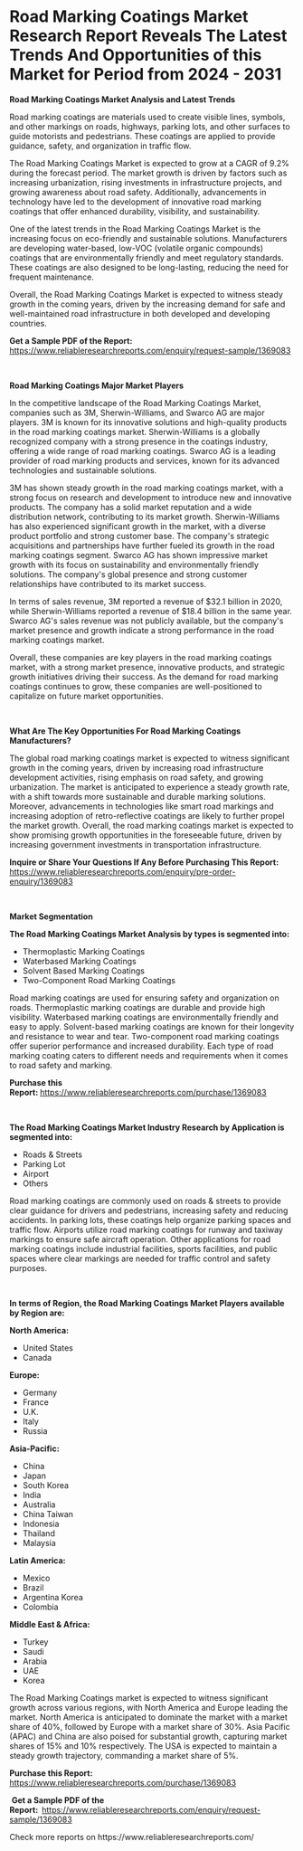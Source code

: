 <p><h1>Road Marking Coatings Market Research Report Reveals The Latest Trends And Opportunities of this Market for Period from 2024 - 2031</h1></p><p><strong>Road Marking Coatings Market Analysis and Latest Trends</strong></p>
<p><p>Road marking coatings are materials used to create visible lines, symbols, and other markings on roads, highways, parking lots, and other surfaces to guide motorists and pedestrians. These coatings are applied to provide guidance, safety, and organization in traffic flow.</p><p>The Road Marking Coatings Market is expected to grow at a CAGR of 9.2% during the forecast period. The market growth is driven by factors such as increasing urbanization, rising investments in infrastructure projects, and growing awareness about road safety. Additionally, advancements in technology have led to the development of innovative road marking coatings that offer enhanced durability, visibility, and sustainability.</p><p>One of the latest trends in the Road Marking Coatings Market is the increasing focus on eco-friendly and sustainable solutions. Manufacturers are developing water-based, low-VOC (volatile organic compounds) coatings that are environmentally friendly and meet regulatory standards. These coatings are also designed to be long-lasting, reducing the need for frequent maintenance.</p><p>Overall, the Road Marking Coatings Market is expected to witness steady growth in the coming years, driven by the increasing demand for safe and well-maintained road infrastructure in both developed and developing countries.</p></p>
<p><strong>Get a Sample PDF of the Report:&nbsp;</strong> <a href="https://www.reliableresearchreports.com/enquiry/request-sample/1369083">https://www.reliableresearchreports.com/enquiry/request-sample/1369083</a></p>
<p>&nbsp;</p>
<p><strong>Road Marking Coatings Major Market Players</strong></p>
<p><p>In the competitive landscape of the Road Marking Coatings Market, companies such as 3M, Sherwin-Williams, and Swarco AG are major players. 3M is known for its innovative solutions and high-quality products in the road marking coatings market. Sherwin-Williams is a globally recognized company with a strong presence in the coatings industry, offering a wide range of road marking coatings. Swarco AG is a leading provider of road marking products and services, known for its advanced technologies and sustainable solutions.</p><p>3M has shown steady growth in the road marking coatings market, with a strong focus on research and development to introduce new and innovative products. The company has a solid market reputation and a wide distribution network, contributing to its market growth. Sherwin-Williams has also experienced significant growth in the market, with a diverse product portfolio and strong customer base. The company's strategic acquisitions and partnerships have further fueled its growth in the road marking coatings segment. Swarco AG has shown impressive market growth with its focus on sustainability and environmentally friendly solutions. The company's global presence and strong customer relationships have contributed to its market success.</p><p>In terms of sales revenue, 3M reported a revenue of $32.1 billion in 2020, while Sherwin-Williams reported a revenue of $18.4 billion in the same year. Swarco AG's sales revenue was not publicly available, but the company's market presence and growth indicate a strong performance in the road marking coatings market.</p><p>Overall, these companies are key players in the road marking coatings market, with a strong market presence, innovative products, and strategic growth initiatives driving their success. As the demand for road marking coatings continues to grow, these companies are well-positioned to capitalize on future market opportunities.</p></p>
<p>&nbsp;</p>
<p><strong>What Are The Key Opportunities For Road Marking Coatings Manufacturers?</strong></p>
<p><p>The global road marking coatings market is expected to witness significant growth in the coming years, driven by increasing road infrastructure development activities, rising emphasis on road safety, and growing urbanization. The market is anticipated to experience a steady growth rate, with a shift towards more sustainable and durable marking solutions. Moreover, advancements in technologies like smart road markings and increasing adoption of retro-reflective coatings are likely to further propel the market growth. Overall, the road marking coatings market is expected to show promising growth opportunities in the foreseeable future, driven by increasing government investments in transportation infrastructure.</p></p>
<p><strong>Inquire or Share Your Questions If Any Before Purchasing This Report:</strong> <a href="https://www.reliableresearchreports.com/enquiry/pre-order-enquiry/1369083">https://www.reliableresearchreports.com/enquiry/pre-order-enquiry/1369083</a></p>
<p>&nbsp;</p>
<p><strong>Market Segmentation</strong></p>
<p><strong>The Road Marking Coatings Market Analysis by types is segmented into:</strong></p>
<p><ul><li>Thermoplastic Marking Coatings</li><li>Waterbased Marking Coatings</li><li>Solvent Based Marking Coatings</li><li>Two-Component Road Marking Coatings</li></ul></p>
<p><p>Road marking coatings are used for ensuring safety and organization on roads. Thermoplastic marking coatings are durable and provide high visibility. Waterbased marking coatings are environmentally friendly and easy to apply. Solvent-based marking coatings are known for their longevity and resistance to wear and tear. Two-component road marking coatings offer superior performance and increased durability. Each type of road marking coating caters to different needs and requirements when it comes to road safety and marking.</p></p>
<p><strong>Purchase this Report:&nbsp;</strong><a href="https://www.reliableresearchreports.com/purchase/1369083">https://www.reliableresearchreports.com/purchase/1369083</a></p>
<p>&nbsp;</p>
<p><strong>The Road Marking Coatings Market Industry Research by Application is segmented into:</strong></p>
<p><ul><li>Roads & Streets</li><li>Parking Lot</li><li>Airport</li><li>Others</li></ul></p>
<p><p>Road marking coatings are commonly used on roads & streets to provide clear guidance for drivers and pedestrians, increasing safety and reducing accidents. In parking lots, these coatings help organize parking spaces and traffic flow. Airports utilize road marking coatings for runway and taxiway markings to ensure safe aircraft operation. Other applications for road marking coatings include industrial facilities, sports facilities, and public spaces where clear markings are needed for traffic control and safety purposes.</p></p>
<p>&nbsp;</p>
<p><strong>In terms of Region, the Road Marking Coatings Market Players available by Region are:</strong></p>
<p>
    <p> <strong> North America: </strong>
        <ul>
            <li>United States</li>
            <li>Canada</li>
        </ul>
        </p> 
    <p> <strong> Europe: </strong>
        <ul>
            <li>Germany</li>
            <li>France</li>
            <li>U.K.</li>
            <li>Italy</li>
            <li>Russia</li>
        </ul>
        </p> 
    <p> <strong> Asia-Pacific: </strong>
        <ul>
            <li>China</li>
            <li>Japan</li>
            <li>South Korea</li>
            <li>India</li>
            <li>Australia</li>
            <li>China Taiwan</li>
            <li>Indonesia</li>
            <li>Thailand</li>
            <li>Malaysia</li>
        </ul>
        </p> 
    <p> <strong> Latin America: </strong>
        <ul>
            <li>Mexico</li>
            <li>Brazil</li>
            <li>Argentina Korea</li>
            <li>Colombia</li>
        </ul>
        </p> 
    <p> <strong> Middle East & Africa: </strong>
        <ul>
            <li>Turkey</li>
            <li>Saudi</li>
            <li>Arabia</li>
            <li>UAE</li>
            <li>Korea</li>
        </ul>
    </p>
    </p>
<p><p>The Road Marking Coatings market is expected to witness significant growth across various regions, with North America and Europe leading the market. North America is anticipated to dominate the market with a market share of 40%, followed by Europe with a market share of 30%. Asia Pacific (APAC) and China are also poised for substantial growth, capturing market shares of 15% and 10% respectively. The USA is expected to maintain a steady growth trajectory, commanding a market share of 5%.</p></p>
<p><strong>Purchase this Report: </strong><a href="https://www.reliableresearchreports.com/purchase/1369083">https://www.reliableresearchreports.com/purchase/1369083</a></p>
<p>&nbsp;<strong>Get a Sample PDF of the Report:&nbsp;&nbsp;</strong><a href="https://www.reliableresearchreports.com/enquiry/request-sample/1369083">https://www.reliableresearchreports.com/enquiry/request-sample/1369083</a></p>
<p><strong></strong></p>
<p>Check more reports on https://www.reliableresearchreports.com/</p>